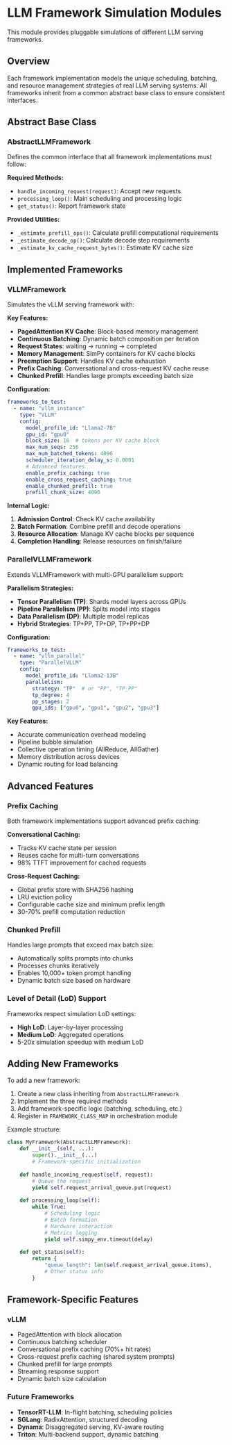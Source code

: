 # LLM Framework Simulation Modules

This module provides pluggable simulations of different LLM serving frameworks.

## Overview

Each framework implementation models the unique scheduling, batching, and resource management strategies of real LLM serving systems. All frameworks inherit from a common abstract base class to ensure consistent interfaces.

## Abstract Base Class

### AbstractLLMFramework

Defines the common interface that all framework implementations must follow:

**Required Methods:**
- `handle_incoming_request(request)`: Accept new requests
- `processing_loop()`: Main scheduling and processing logic
- `get_status()`: Report framework state

**Provided Utilities:**
- `_estimate_prefill_ops()`: Calculate prefill computational requirements
- `_estimate_decode_op()`: Calculate decode step requirements
- `_estimate_kv_cache_request_bytes()`: Estimate KV cache size

## Implemented Frameworks

### VLLMFramework

Simulates the vLLM serving framework with:

**Key Features:**
- **PagedAttention KV Cache**: Block-based memory management
- **Continuous Batching**: Dynamic batch composition per iteration
- **Request States**: waiting → running → completed
- **Memory Management**: SimPy containers for KV cache blocks
- **Preemption Support**: Handles KV cache exhaustion
- **Prefix Caching**: Conversational and cross-request KV cache reuse
- **Chunked Prefill**: Handles large prompts exceeding batch size

**Configuration:**
```yaml
frameworks_to_test:
  - name: "vllm_instance"
    type: "VLLM"
    config:
      model_profile_id: "Llama2-7B"
      gpu_id: "gpu0"
      block_size: 16  # tokens per KV cache block
      max_num_seqs: 256
      max_num_batched_tokens: 4096
      scheduler_iteration_delay_s: 0.0001
      # Advanced features
      enable_prefix_caching: true
      enable_cross_request_caching: true
      enable_chunked_prefill: true
      prefill_chunk_size: 4096
```

**Internal Logic:**
1. **Admission Control**: Check KV cache availability
2. **Batch Formation**: Combine prefill and decode operations
3. **Resource Allocation**: Manage KV cache blocks per sequence
4. **Completion Handling**: Release resources on finish/failure

### ParallelVLLMFramework

Extends VLLMFramework with multi-GPU parallelism support:

**Parallelism Strategies:**
- **Tensor Parallelism (TP)**: Shards model layers across GPUs
- **Pipeline Parallelism (PP)**: Splits model into stages
- **Data Parallelism (DP)**: Multiple model replicas
- **Hybrid Strategies**: TP+PP, TP+DP, TP+PP+DP

**Configuration:**
```yaml
frameworks_to_test:
  - name: "vllm_parallel"
    type: "ParallelVLLM"
    config:
      model_profile_id: "Llama2-13B"
      parallelism:
        strategy: "TP"  # or "PP", "TP_PP"
        tp_degree: 4
        pp_stages: 2
        gpu_ids: ["gpu0", "gpu1", "gpu2", "gpu3"]
```

**Key Features:**
- Accurate communication overhead modeling
- Pipeline bubble simulation
- Collective operation timing (AllReduce, AllGather)
- Memory distribution across devices
- Dynamic routing for load balancing

## Advanced Features

### Prefix Caching

Both framework implementations support advanced prefix caching:

**Conversational Caching:**
- Tracks KV cache state per session
- Reuses cache for multi-turn conversations
- 98% TTFT improvement for cached requests

**Cross-Request Caching:**
- Global prefix store with SHA256 hashing
- LRU eviction policy
- Configurable cache size and minimum prefix length
- 30-70% prefill computation reduction

### Chunked Prefill

Handles large prompts that exceed max batch size:
- Automatically splits prompts into chunks
- Processes chunks iteratively
- Enables 10,000+ token prompt handling
- Dynamic batch size based on hardware

### Level of Detail (LoD) Support

Frameworks respect simulation LoD settings:
- **High LoD**: Layer-by-layer processing
- **Medium LoD**: Aggregated operations
- 5-20x simulation speedup with medium LoD

## Adding New Frameworks

To add a new framework:

1. Create a new class inheriting from `AbstractLLMFramework`
2. Implement the three required methods
3. Add framework-specific logic (batching, scheduling, etc.)
4. Register in `FRAMEWORK_CLASS_MAP` in orchestration module

Example structure:
```python
class MyFramework(AbstractLLMFramework):
    def __init__(self, ...):
        super().__init__(...)
        # Framework-specific initialization
    
    def handle_incoming_request(self, request):
        # Queue the request
        yield self.request_arrival_queue.put(request)
    
    def processing_loop(self):
        while True:
            # Scheduling logic
            # Batch formation
            # Hardware interaction
            # Metrics logging
            yield self.simpy_env.timeout(delay)
    
    def get_status(self):
        return {
            "queue_length": len(self.request_arrival_queue.items),
            # Other status info
        }
```

## Framework-Specific Features

### vLLM
- PagedAttention with block allocation
- Continuous batching scheduler
- Conversational prefix caching (70%+ hit rates)
- Cross-request prefix caching (shared system prompts)
- Chunked prefill for large prompts
- Streaming response support
- Dynamic batch size calculation

### Future Frameworks
- **TensorRT-LLM**: In-flight batching, scheduling policies
- **SGLang**: RadixAttention, structured decoding
- **Dynama**: Disaggregated serving, KV-aware routing
- **Triton**: Multi-backend support, dynamic batching